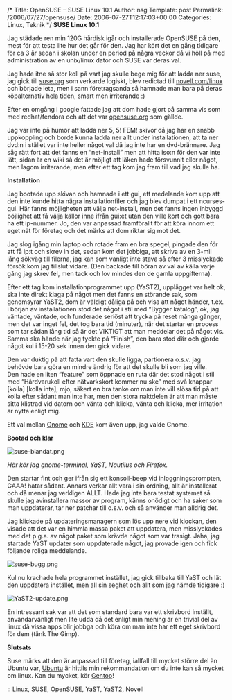 /*
 Title: OpenSUSE &#8211; SUSE Linux 10.1
 Author: nsg
 Template: post
 Permalink: /2006/07/27/opensuse/
 Date: 2006-07-27T12:17:03+00:00
 Categories: Linux, Teknik
*/
**SUSE Linux 10.1**

Jag städade ren min 120G hårdisk igår och installerade OpenSUSE på den, mest för att testa lite hur det går för den. Jag har kört det en gång tidigare för ca 3 år sedan i skolan under en period på några veckor då vi höll på med administration av en unix/linux dator och SUSE var deras val.

Jag hade itne så stor koll på vart jag skulle bege mig för att ladda ner suse, jag gick till [suse.org][1] som verkarde logiskt, blev redictad till [novell.com/linux][2] och började leta, men i sann företragsanda så hamnade man bara på deras köpalternativ hela tiden, smart men irriterande :) 

Efter en omgång i google fattade jag att dom hade gjort på samma vis som med redhat/fendora och att det var [opensuse.org][3] som gällde.

Jag var inte på humör att ladda ner 5, 5! FEM! skivor då jag har en snabb uppkoppling och borde kunna ladda ner allt under installationen, att ta ner dvd:n i stället var inte heller något val då jag inte har en dvd-brännare. Jag såg rätt fort att det fanns en &#8220;net-install&#8221; men att hitta iso:n för den var inte lätt, sidan är en wiki så det är möjligt att läken hade försvunnit eller något, men lagom irriterande, men efter ett tag kom jag fram till vad jag skulle ha.

**Installation**

Jag bootade upp skivan och hamnade i ett gui, ett medelande kom upp att den inte kunde hitta nägra installationfiler och jag blev dumpat i ett ncurses-gui. Här fanns möjligheten att välja net-install, men det fanns ingen inbyggd böjlighet att få välja källor inne ifrån gui:et utan den ville kort och gott bara ha ett ip-nummer. Jo, den var anpassad framförallt för att köra innom ett eget nät för företag och det märks att dom riktar sig mot det.

Jag slog igång min laptop och rotade fram en bra spegel, pingade den för att få ip:t och skrev in det, sedan kom det jobbiga, att skriva av en 3-mil lång sökväg till filerna, jag kan som vanligt inte stava så efter 3 misslyckade försök kom jag tillslut vidare. (Den backade till böran av val av källa varje gång jag skrev fel, men tack och lov mindes den de gamla uppgifterna).

Efter ett tag kom installationprogrammet upp (YaST2), upplägget var helt ok, ska inte direkt klaga på något men det fanns en störande sak, som genomsyrar YaST2, dom är väldigt dåliga på och visa att något händer, t.ex. i början av installationen stod det något i stil med &#8220;Bygger katalog&#8221;, ok, jag väntade, väntade, och funderade seriöst att trycka på reset många gånger, men det var inget fel, det tog bara tid (minuter), när det startar en process som tar sådan lång tid så är det VIKTIGT att man meddelar det på något vis. Samma ska hände när jag tyckte på &#8220;Finish&#8221;, den bara stod där och gjorde något kul i 15-20 sek innen den gick vidare.

Den var duktig på att fatta vart den skulle ligga, partionera o.s.v. jag behövde bara göra en mindre ändrig för att det skulle bli som jag ville.  
Den hade en liten &#8220;feature&#8221; som öppnade en ruta där det stod något i stil med &#8220;Hårdvarukoll efter nätvarkskort kommer nu ske&#8221; med svå knappar \[kolla\] \[kolla inte\], mjo, säkert en bra tanke om man inte vill slösa tid på att kolla efter sådant man inte har, men den stora naktdelen är att man måste sitta klistrad vid datorn och vänta och klicka, vänta och klicka, mer irritation är nytta enligt mig.

Ett val mellan [Gnome][4] och [KDE][5] kom även upp, jag valde Gnome.

**Bootad och klar**

<img id="image90" src="http://cdn.junkpile.se/2006/07/suse-blandat.png" alt="suse-blandat.png" />

*Här kör jag gnome-terminal, YaST, Nautilus och Firefox.*

Den startar fint och ger ifrån sig ett konsoll-beep vid inloggningsprompten, GAAA! hatar sådant. Annars verkar allt vara i sin ordning, allt är installerat och då menar jag verkligen ALLT. Hade jag inte bara testat systemet så skulle jag avinstallera massor av program, känns onödigt och ha saker som man uppdaterar, tar ner patchar till o.s.v. och så använder man alldrig det.

Jag klickade på updateringsmanagern som lös upp nere vid klockan, den visade att det var en himmla massa paket att uppdatera, men misslyckades med det p.g.a. av något paket som krävde något som var trasigt. Jaha, jag startade YaST updater som uppdaterade något, jag provade igen och fick följande roliga meddelande.

<img id="image91" src="http://cdn.junkpile.se/2006/07/suse-bugg.png" alt="suse-bugg.png" />

Kul nu krachade hela programmet instället, jag gick tillbaka till YaST och lät den uppdatera instället, men all sin seghet och allt som jag nämde tidigare :) 

<img id="image92" src="http://cdn.junkpile.se/2006/07/YaST2-update.png" alt="YaST2-update.png" />

En intressant sak var att det som standard bara var ett skrivbord inställt, användarvänligt men lite udda då det enligt min mening är en trivial del av linux då vissa apps blir jobbga och köra om man inte har ett eget skrivbord för dem (tänk The Gimp).

**Slutsats**

Suse märks att den är anpassad till företag, iallfall till mycket större del än Ubuntu var, [Ubuntu][6] är hittils min rekommandation om du inte kan så mycket om linux. Kan du mycket, kör [Gentoo][7]!

:: Linux, SUSE, OpenSUSE, YaST, YaST2, Novell

<small></small>

 [1]: http://www.suse.org
 [2]: http://www.novell.com/linux/
 [3]: http://www.opensuse.org
 [4]: http://www.gnome.org
 [5]: http://www.kde.org
 [6]: http://www.ubuntu.com
 [7]: http://www.gentoo.org